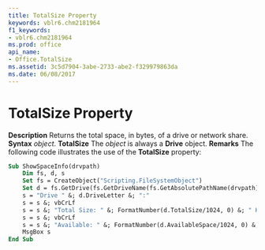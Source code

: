 ```yaml
---
title: TotalSize Property
keywords: vblr6.chm2181964
f1_keywords:
- vblr6.chm2181964
ms.prod: office
api_name:
- Office.TotalSize
ms.assetid: 3c5d7904-3abe-2733-abe2-f329979863da
ms.date: 06/08/2017
---
```



# TotalSize Property



 **Description**
Returns the total space, in bytes, of a drive or network share.
 **Syntax**
 _object_. **TotalSize**
The  _object_ is always a **Drive** object.
 **Remarks**
The following code illustrates the use of the **TotalSize** property:



```vb
Sub ShowSpaceInfo(drvpath)
    Dim fs, d, s
    Set fs = CreateObject("Scripting.FileSystemObject")
    Set d = fs.GetDrive(fs.GetDriveName(fs.GetAbsolutePathName(drvpath)))
    s = "Drive " &; d.DriveLetter &; ":"
    s = s &; vbCrLf
    s = s &; "Total Size: " &; FormatNumber(d.TotalSize/1024, 0) &; " Kbytes"
    s = s &; vbCrLf
    s = s &; "Available: " &; FormatNumber(d.AvailableSpace/1024, 0) &; " Kbytes"
    MsgBox s
End Sub
```


